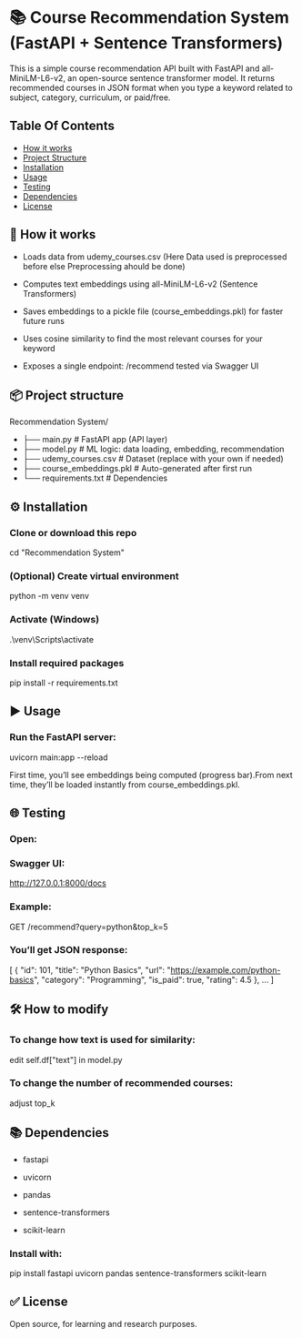 # 📚 Course Recommendation System (FastAPI + Sentence Transformers)

This is a simple course recommendation API built with FastAPI and all-MiniLM-L6-v2, an open-source sentence transformer model.
It returns recommended courses in JSON format when you type a keyword related to subject, category, curriculum, or paid/free.

## Table Of Contents
- [How it works](#howitworks)
- [Project Structure](#projectstructure)
- [Installation](#installation)
- [Usage](#usage)
- [Testing](#testing)
- [Dependencies](#dependencies)
- [License](#license)

## 🚀 How it works

- Loads data from udemy_courses.csv (Here Data used is preprocessed before else Preprocessing ahould be done)

- Computes text embeddings using all-MiniLM-L6-v2 (Sentence Transformers)

- Saves embeddings to a pickle file (course_embeddings.pkl) for faster future runs

- Uses cosine similarity to find the most relevant courses for your keyword

- Exposes a single endpoint: /recommend tested via Swagger UI

## 📦 Project structure

Recommendation System/
- ├── main.py                # FastAPI app (API layer)
- ├── model.py       # ML logic: data loading, embedding, recommendation
- ├── udemy_courses.csv      # Dataset (replace with your own if needed)
- ├── course_embeddings.pkl  # Auto-generated after first run
- └── requirements.txt       # Dependencies

## ⚙️ Installation

### Clone or download this repo
cd "Recommendation System"

### (Optional) Create virtual environment
python -m venv venv
### Activate (Windows)
.\venv\Scripts\activate

### Install required packages
pip install -r requirements.txt

## ▶️ Usage

### Run the FastAPI server:

uvicorn main:app --reload

First time, you’ll see embeddings being computed (progress bar).From next time, they’ll be loaded instantly from course_embeddings.pkl.

## 🌐 Testing

### Open:

### Swagger UI: 
http://127.0.0.1:8000/docs

### Example:

GET /recommend?query=python&top_k=5

### You’ll get JSON response:

[
  {
    "id": 101,
    "title": "Python Basics",
    "url": "https://example.com/python-basics",
    "category": "Programming",
    "is_paid": true,
    "rating": 4.5
  },
  ...
]

## 🛠 How to modify

### To change how text is used for similarity: 
edit self.df["text"] in model.py

### To change the number of recommended courses: 
adjust top_k

## 📚 Dependencies

- fastapi

- uvicorn

- pandas

- sentence-transformers

- scikit-learn

### Install with:

pip install fastapi uvicorn pandas sentence-transformers scikit-learn

## ✅ License

Open source, for learning and research purposes.

